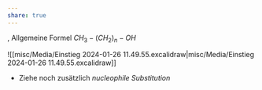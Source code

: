 ```yaml
---
share: true
---
```

,
Allgemeine Formel $CH_{3}-(CH_{2})_{n}-OH$ 

![[misc/Media/Einstieg 2024-01-26 11.49.55.excalidraw|misc/Media/Einstieg 2024-01-26 11.49.55.excalidraw]]

- Ziehe noch zusätzlich *nucleophile Substitution* 